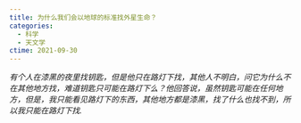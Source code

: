 ```yaml
---
title: 为什么我们会以地球的标准找外星生命？
categories:
  - 科学
  - 天文学
ctime: 2021-09-30
---
```


_有个人在漆黑的夜里找钥匙，但是他只在路灯下找，其他人不明白，问它为什么不在其他地方找，难道钥匙只可能在路灯下么？他回答说，虽然钥匙可能在任何地方，但是，我只能看见路灯下的东西，其他地方都是漆黑，找了什么也找不到，所以我只能在路灯下找._
